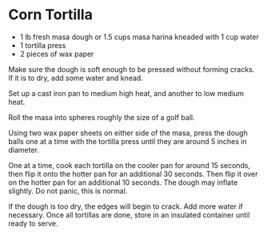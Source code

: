 # Corn Tortilla
* 1 lb fresh masa dough or 1.5 cups masa harina kneaded with 1 cup water
* 1 tortilla press
* 2 pieces of wax paper

Make sure the dough is soft enough to be pressed without forming cracks. If it is to dry, add some water and knead.

Set up a cast iron pan to  medium high heat, and another to low medium heat.

Roll the masa into spheres roughly the size of a golf ball.

Using two wax paper sheets on either side of the masa, press the dough balls one at a time with the tortilla press until they are around 5 inches in diameter.

One at a time, cook each tortilla on the cooler pan for around 15  seconds, then flip it onto the hotter pan for an additional 30 seconds. Then flip it over on the hotter pan for an additional 10 seconds. The dough may inflate slightly. Do not panic, this is normal.

If the dough is too dry, the edges will begin to crack. Add more water if necessary. Once all tortillas are done, store in an insulated container until ready to serve.
